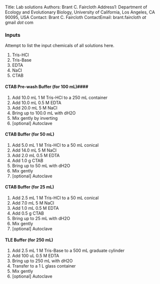 Title: Lab solutions
Authors: Brant C. Faircloth
Address1: Department of Ecology and Evolutionary Biology, University of California, Los Angeles, CA 90095, USA
Contact:  Brant C. Faircloth
ContactEmail:  brant.faircloth _at_ gmail _dot_ com

### Inputs ###

Attempt to list the input chemicals of all solutions here.

1. Tris-HCl
1. Tris-Base
1. EDTA
1. NaCl
1. CTAB

#### CTAB Pre-wash Buffer (for 100 mL)####

1. Add 10.0 mL 1 M Tris-HCl to a 250 mL container
2. Add 10.0 mL 0.5 M EDTA
3. Add 20.0 mL 5 M NaCl
4. Bring up to 100.0 mL with dH2O
5. Mix gently by inverting
6. [optional] Autoclave

#### CTAB Buffer (for 50 mL) ####

1. Add 5.0 mL 1 M Tris-HCl to a 50 mL conical
2. Add 14.0 mL 5 M NaCl
3. Add 2.0 mL 0.5 M EDTA
4. Add 1.0 g CTAB
5. Bring up to 50 mL with dH2O
6. Mix gently
7. [optional] Autoclave

#### CTAB Buffer (for 25 mL) ####

1. Add 2.5 mL 1 M Tris-HCl to a 50 mL conical
2. Add 7.0 mL 5 M NaCl
3. Add 1.0 mL 0.5 M EDTA
4. Add 0.5 g CTAB
5. Bring up to 25 mL with dH2O
6. Mix gently
7. [optional] Autoclave

#### TLE Buffer (for 250 mL) ####

1. Add 2.5 mL 1 M Tris-Base to a 500 mL graduate cylinder
2. Add 100 uL 0.5 M EDTA
3. Bring up to 250 mL with dH2O
4. Transfer to a 1 L glass container
5. Mix gently
6. [optional] Autoclave